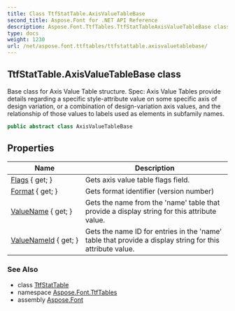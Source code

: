 ```yaml
---
title: Class TtfStatTable.AxisValueTableBase
second_title: Aspose.Font for .NET API Reference
description: Aspose.Font.TtfTables.TtfStatTableAxisValueTableBase class. Base class for Axis Value Table structure. Spec Axis Value Tables provide details regarding a specific styleattribute value on some specific axis of design variation or a combination of designvariation axis values and the relationship of those values to labels used as elements in subfamily names
type: docs
weight: 1230
url: /net/aspose.font.ttftables/ttfstattable.axisvaluetablebase/
---
```

## TtfStatTable.AxisValueTableBase class

Base class for Axis Value Table structure. Spec: Axis Value Tables provide details regarding a specific style-attribute value on some specific axis of design variation, or a combination of design-variation axis values, and the relationship of those values to labels used as elements in subfamily names.

```csharp
public abstract class AxisValueTableBase
```

## Properties

| Name | Description |
| --- | --- |
| [Flags](../../aspose.font.ttftables/ttfstattable.axisvaluetablebase/flags) { get; } | Gets axis value table flags field. |
| [Format](../../aspose.font.ttftables/ttfstattable.axisvaluetablebase/format) { get; } | Gets format identifier (version number) |
| [ValueName](../../aspose.font.ttftables/ttfstattable.axisvaluetablebase/valuename) { get; } | Gets the name from the 'name' table that provide a display string for this attribute value. |
| [ValueNameId](../../aspose.font.ttftables/ttfstattable.axisvaluetablebase/valuenameid) { get; } | Gets the name ID for entries in the 'name' table that provide a display string for this attribute value. |

### See Also

* class [TtfStatTable](../ttfstattable/)
* namespace [Aspose.Font.TtfTables](../../aspose.font.ttftables/)
* assembly [Aspose.Font](../../)


